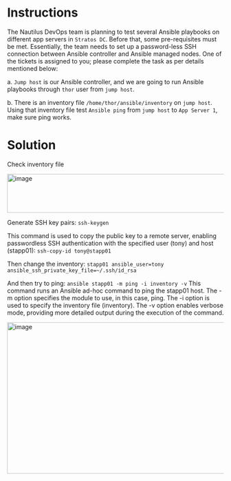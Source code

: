 # Instructions

The Nautilus DevOps team is planning to test several Ansible playbooks on different app servers in `Stratos DC`. Before that, some pre-requisites must be met. Essentially, the team needs to set up a password-less SSH connection between Ansible controller and Ansible managed nodes. One of the tickets is assigned to you; please complete the task as per details mentioned below:

a. `Jump host` is our Ansible controller, and we are going to run Ansible playbooks through `thor` user from `jump host`.

b. There is an inventory file `/home/thor/ansible/inventory` on `jump host`. Using that inventory file test `Ansible ping` from `jump host` to `App Server 1`, make sure ping works.

# Solution

Check inventory file

<img width="827" height="90" alt="image" src="https://github.com/user-attachments/assets/612d9a70-0e35-46ab-a8c9-a6308f802e73" />

Generate SSH key pairs: `ssh-keygen`

This command is used to copy the public key to a remote server, enabling passwordless SSH authentication with the specified user (tony) and host (stapp01): `ssh-copy-id tony@stapp01`

Then change the inventory: `stapp01 ansible_user=tony ansible_ssh_private_key_file=~/.ssh/id_rsa`

And then try to ping: `ansible stapp01 -m ping -i inventory -v` This command runs an Ansible ad-hoc command to ping the stapp01 host. The -m option specifies the module to use, in this case, ping. The -i option is used to specify the inventory file (inventory). The -v option enables verbose mode, providing more detailed output during the execution of the command.

<img width="813" height="351" alt="image" src="https://github.com/user-attachments/assets/56cb3481-67f1-4308-9a7d-49752b2fd889" />
